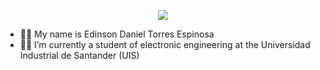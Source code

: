 <p align="center"> 
  <img src="https://capsule-render.vercel.app/api?text=Hola¡Todos! 🕹️&animation=fadeIn&type=waving&color=gradient&height=100"/> 
</p>

* 🙋‍♂️ My name is Edinson Daniel Torres Espinosa 
* 👨‍🎓 I’m currently a student of electronic engineering at the Universidad Industrial de Santander (UIS)

